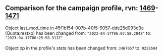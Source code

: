 ## Comparison for the campaign profile, rvn: [1469](https://github.com/PRO100KatYT/FortniteProfileRevisions/tree/main/profiles/campaign/1469%20campaign.json)-[1471](https://github.com/PRO100KatYT/FortniteProfileRevisions/tree/main/profiles/campaign/1471%20campaign.json)

Object last_mod_time in 45f1b154-007b-40f5-9057-dde25d093d3e (Quota:restxp) has been changed from: `"2023-04-17T06:07:58.204Z"` to: `"2023-04-17T06:25:58.311Z"`
<br><br>
Object xp in the profile's stats has been changed from: `3467057` to: `9255594`
<br><br>
